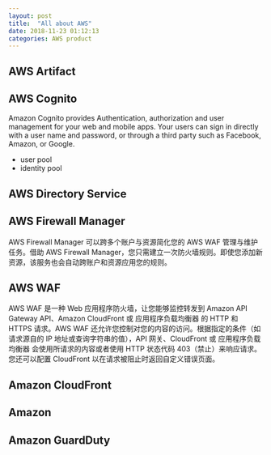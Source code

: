 ```yaml
---
layout: post
title:  "All about AWS"
date: 2018-11-23 01:12:13
categories: AWS product
---
```


## AWS Artifact


## AWS Cognito
Amazon Cognito provides Authentication, authorization and user management for your web and mobile apps. Your users can sign in directly with a user name and password, or through a third party such as Facebook, Amazon, or Google. 

* user pool
* identity pool

## AWS Directory Service

## AWS Firewall Manager
AWS Firewall Manager 可以跨多个账户与资源简化您的 AWS WAF 管理与维护任务。借助 AWS Firewall Manager，您只需建立一次防火墙规则。即使您添加新资源，该服务也会自动跨账户和资源应用您的规则。

## AWS WAF
AWS WAF 是一种 Web 应用程序防火墙，让您能够监控转发到 Amazon API Gateway API、Amazon CloudFront 或 应用程序负载均衡器 的 HTTP 和 HTTPS 请求。AWS WAF 还允许您控制对您的内容的访问。根据指定的条件（如请求源自的 IP 地址或查询字符串的值），API 网关、CloudFront 或 应用程序负载均衡器 会使用所请求的内容或者使用 HTTP 状态代码 403（禁止）来响应请求。您还可以配置 CloudFront 以在请求被阻止时返回自定义错误页面。



## Amazon CloudFront

## Amazon 

## Amazon GuardDuty
